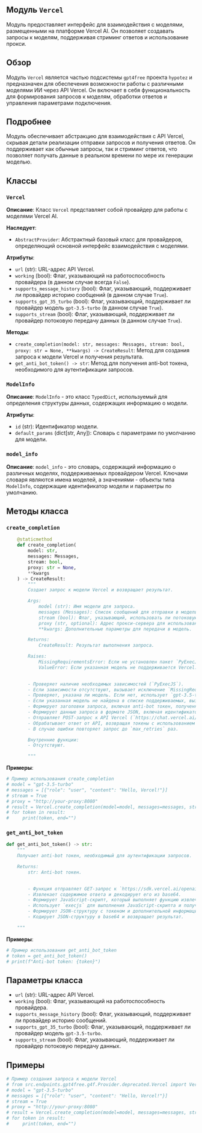 ## Модуль `Vercel`

Модуль предоставляет интерфейс для взаимодействия с моделями, размещенными на платформе Vercel AI. Он позволяет создавать запросы к моделям, поддерживая стриминг ответов и использование прокси.

## Обзор

Модуль `Vercel` является частью подсистемы `gpt4free` проекта `hypotez` и предназначен для обеспечения возможности работы с различными моделями ИИ через API Vercel. Он включает в себя функциональность для формирования запросов к моделям, обработки ответов и управления параметрами подключения.

## Подробнее

Модуль обеспечивает абстракцию для взаимодействия с API Vercel, скрывая детали реализации отправки запросов и получения ответов. Он поддерживает как обычные запросы, так и стриминг ответов, что позволяет получать данные в реальном времени по мере их генерации моделью.

## Классы

### `Vercel`

**Описание**: Класс `Vercel` представляет собой провайдер для работы с моделями Vercel AI.

**Наследует**:

- `AbstractProvider`: Абстрактный базовый класс для провайдеров, определяющий основной интерфейс взаимодействия с моделями.

**Атрибуты**:

- `url` (str): URL-адрес API Vercel.
- `working` (bool): Флаг, указывающий на работоспособность провайдера (в данном случае всегда `False`).
- `supports_message_history` (bool): Флаг, указывающий, поддерживает ли провайдер историю сообщений (в данном случае `True`).
- `supports_gpt_35_turbo` (bool): Флаг, указывающий, поддерживает ли провайдер модель `gpt-3.5-turbo` (в данном случае `True`).
- `supports_stream` (bool): Флаг, указывающий, поддерживает ли провайдер потоковую передачу данных (в данном случае `True`).

**Методы**:

- `create_completion(model: str, messages: Messages, stream: bool, proxy: str = None, **kwargs) -> CreateResult`:
  Метод для создания запроса к модели Vercel и получения результата.
- `get_anti_bot_token() -> str`: Метод для получения anti-bot токена, необходимого для аутентификации запросов.

### `ModelInfo`

**Описание**: `ModelInfo` - это класс `TypedDict`, используемый для определения структуры данных, содержащих информацию о модели.

**Атрибуты**:

- `id` (str): Идентификатор модели.
- `default_params` (dict[str, Any]): Словарь с параметрами по умолчанию для модели.

### `model_info`

**Описание**: `model_info` - это словарь, содержащий информацию о различных моделях, поддерживаемых провайдером Vercel. Ключами словаря являются имена моделей, а значениями - объекты типа `ModelInfo`, содержащие идентификатор модели и параметры по умолчанию.

## Методы класса

### `create_completion`

```python
    @staticmethod
    def create_completion(
        model: str,
        messages: Messages,
        stream: bool,
        proxy: str = None,
        **kwargs
    ) -> CreateResult:
        """
        Создает запрос к модели Vercel и возвращает результат.

        Args:
            model (str): Имя модели для запроса.
            messages (Messages): Список сообщений для отправки в модель.
            stream (bool): Флаг, указывающий, использовать ли потоковую передачу данных.
            proxy (str, optional): Адрес прокси-сервера для использования. По умолчанию `None`.
            **kwargs: Дополнительные параметры для передачи в модель.

        Returns:
            CreateResult: Результат выполнения запроса.

        Raises:
            MissingRequirementsError: Если не установлен пакет `PyExecJS`.
            ValueError: Если указанная модель не поддерживается Vercel.

        
        - Проверяет наличие необходимых зависимостей (`PyExecJS`).
        - Если зависимости отсутствуют, вызывает исключение `MissingRequirementsError`.
        - Проверяет, указана ли модель. Если нет, использует `gpt-3.5-turbo` по умолчанию.
        - Если указанная модель не найдена в списке поддерживаемых, вызывает исключение `ValueError`.
        - Формирует заголовки запроса, включая anti-bot токен, полученный с помощью функции `get_anti_bot_token`.
        - Формирует данные запроса в формате JSON, включая идентификатор модели, сообщения и параметры.
        - Отправляет POST-запрос к API Vercel (`https://chat.vercel.ai/api/chat`) с использованием библиотеки `requests`.
        - Обрабатывает ответ от API, возвращая токены с использованием `yield`.
        - В случае ошибки повторяет запрос до `max_retries` раз.

        Внутренние функции:
        - Отсутствуют.

        """
```

**Примеры**:

```python
# Пример использования create_completion
# model = "gpt-3.5-turbo"
# messages = [{"role": "user", "content": "Hello, Vercel!"}]
# stream = True
# proxy = "http://your-proxy:8080"
# result = Vercel.create_completion(model=model, messages=messages, stream=stream, proxy=proxy)
# for token in result:
#     print(token, end="")
```

### `get_anti_bot_token`

```python
def get_anti_bot_token() -> str:
    """
    Получает anti-bot токен, необходимый для аутентификации запросов.

    Returns:
        str: Anti-bot токен.

    
        - Функция отправляет GET-запрос к `https://sdk.vercel.ai/openai.jpeg` для получения данных, необходимых для генерации токена.
        - Извлекает содержимое ответа и декодирует его из base64.
        - Формирует JavaScript-скрипт, который выполняет функцию извлеченную из ответа.
        - Использует `execjs` для выполнения JavaScript-скрипта и получения токена.
        - Формирует JSON-структуру с токеном и дополнительной информацией.
        - Кодирует JSON-структуру в base64 и возвращает результат.

    """
```

**Примеры**:

```python
# Пример использования get_anti_bot_token
# token = get_anti_bot_token()
# print(f"Anti-bot token: {token}")
```

## Параметры класса

- `url` (str): URL-адрес API Vercel.
- `working` (bool): Флаг, указывающий на работоспособность провайдера.
- `supports_message_history` (bool): Флаг, указывающий, поддерживает ли провайдер историю сообщений.
- `supports_gpt_35_turbo` (bool): Флаг, указывающий, поддерживает ли провайдер модель `gpt-3.5-turbo`.
- `supports_stream` (bool): Флаг, указывающий, поддерживает ли провайдер потоковую передачу данных.

## Примеры

```python
# Пример создания запроса к модели Vercel
# from src.endpoints.gpt4free.g4f.Provider.deprecated.Vercel import Vercel
# model = "gpt-3.5-turbo"
# messages = [{"role": "user", "content": "Hello, Vercel!"}]
# stream = True
# proxy = "http://your-proxy:8080"
# result = Vercel.create_completion(model=model, messages=messages, stream=stream, proxy=proxy)
# for token in result:
#     print(token, end="")